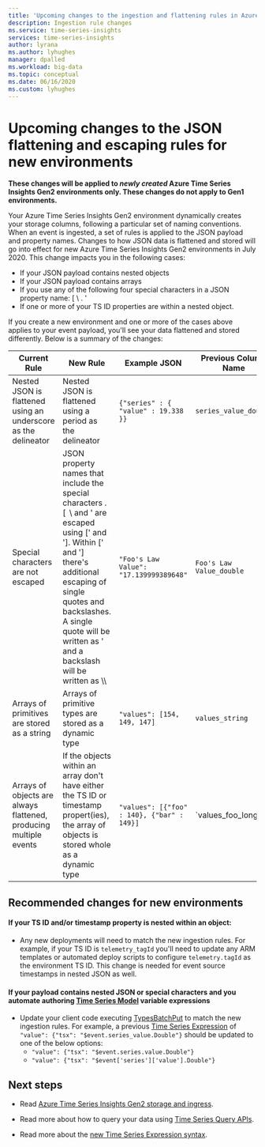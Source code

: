 ```yaml
---
title: 'Upcoming changes to the ingestion and flattening rules in Azure Time Series Insights Gen2 | Microsoft Docs'
description: Ingestion rule changes
ms.service: time-series-insights
services: time-series-insights
author: lyrana
ms.author: lyhughes
manager: dpalled
ms.workload: big-data
ms.topic: conceptual
ms.date: 06/16/2020
ms.custom: lyhughes
---
```


# Upcoming changes to the JSON flattening and escaping rules for new environments

**These changes will be applied to *newly created* Azure Time Series Insights Gen2 environments only. These changes do not apply to Gen1 environments.**

Your Azure Time Series Insights Gen2 environment dynamically creates your storage columns, following a particular set of naming conventions. When an event is ingested, a set of rules is applied to the JSON payload and property names. Changes to how JSON data is flattened and stored will go into effect for new Azure Time Series Insights Gen2 environments in July 2020. This change impacts you in the following cases:

* If your JSON payload contains nested objects
*  If your JSON payload contains arrays
*  If you use any of the following four special characters in a JSON property name: [ \ . '
*  If one or more of your TS ID properties are within a nested object.

If you create a new environment and one or more of the cases above applies to your event payload, you'll see your data flattened and stored differently. Below is a summary of the changes:

| Current Rule | New Rule | Example JSON | Previous Column Name | New Column Name
|---|---| ---| ---|  ---|
| Nested JSON is flattened using an underscore as the delineator |Nested JSON is flattened using a period as the delineator  | ``{"series" : { "value" : 19.338 }}`` | `series_value_double` |`series.value_double` |
| Special characters are not escaped | JSON property names that include the special characters . [  \ and ' are escaped using [' and ']. Within [' and '] there's additional escaping of single quotes and backslashes. A single quote will be written as \' and a backslash will be written as \\\  | ```"Foo's Law Value": "17.139999389648"``` | `Foo's Law Value_double` | `['Foo\'s Law Value']_double` | 
| Arrays of primitives are stored as a string | Arrays of primitive types are stored as a dynamic type  | `"values": [154, 149, 147]` | `values_string`  | `values_dynamic` |
Arrays of objects are always flattened, producing multiple events | If the objects within an array don't have either the TS ID or timestamp propert(ies), the array of objects is stored whole as a dynamic type | `"values": [{"foo" : 140}, {"bar" : 149}]` | `values_foo_long | values_bar_long` | `values_dynamic` |

## Recommended changes for new environments

#### If your TS ID and/or timestamp property is nested within an object:

*  Any new deployments will need to match the new ingestion rules. For example, if your TS ID is `telemetry_tagId` you'll need to update any ARM templates or automated deploy scripts to configure `telemetry.tagId` as the environment TS ID. This change is needed for event source timestamps in nested JSON as well.

 #### If your payload contains nested JSON or special characters and you automate authoring [Time Series Model](.\time-series-insights-update-tsm.md) variable expressions

*  Update your client code executing [TypesBatchPut](https://docs.microsoft.com/rest/api/time-series-insights/dataaccess(preview)/timeseriestypes/executebatch#typesbatchput) to match the new ingestion rules. For example, a previous [Time Series Expression](https://docs.microsoft.com/rest/api/time-series-insights/preview#time-series-expression-and-syntax) of `"value": {"tsx": "$event.series_value.Double"}` should be updated to one of the below options:
    * `"value": {"tsx": "$event.series.value.Double"}`
    * `"value": {"tsx": "$event['series']['value'].Double"}`


## Next steps

- Read [Azure Time Series Insights Gen2 storage and ingress](./time-series-insights-update-storage-ingress.md).

- Read more about how to query your data using [Time Series Query APIs](./concepts-query-overview.md).

- Read more about the [new Time Series Expression syntax](https://docs.microsoft.com/rest/api/time-series-insights/preview#time-series-expression-and-syntax).

